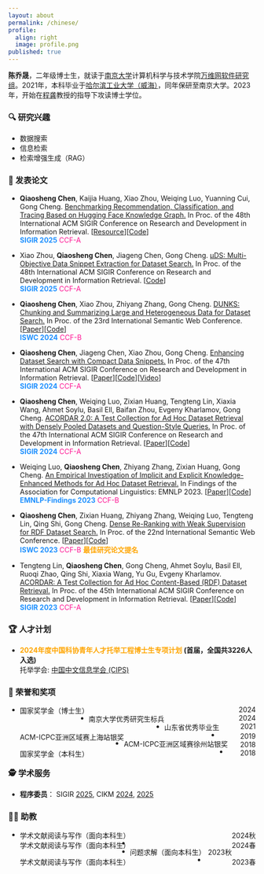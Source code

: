 ```yaml
---
layout: about
permalink: /chinese/
profile:
  align: right
  image: profile.png
published: true
---
```


**陈乔晟**，二年级博士生，就读于[南京大学](https://www.nju.edu.cn/)计算机科学与技术学院[万维网软件研究组](http://ws.nju.edu.cn/)。2021年，本科毕业于[哈尔滨工业大学（威海）](https://www.hitwh.edu.cn/)，同年保研至南京大学。2023年，开始在[程龚](http://ws.nju.edu.cn/~gcheng)教授的指导下攻读博士学位。

### 🔍 研究兴趣

- 数据搜索
- 信息检索
- 检索增强生成（RAG）

### 📔 发表论文

- **Qiaosheng Chen**, Kaijia Huang, Xiao Zhou, Weiqing Luo, Yuanning Cui, Gong Cheng.
  [Benchmarking Recommendation, Classification, and Tracing Based on Hugging Face Knowledge Graph.]()
  In Proc. of the 48th International ACM SIGIR Conference on Research and Development in Information Retrieval.
  [[Resource](https://huggingface.co/collections/cqsss/huggingbench-67b2ee02ca45b15e351009a2)][[Code](https://github.com/nju-websoft/HuggingBench)]  
  **<font color=DodgerBlue>SIGIR 2025</font>**  <font color=Deeppink>CCF-A</font>

- Xiao Zhou, **Qiaosheng Chen**, Jiageng Chen, Gong Cheng.
  [μDS: Multi-Objective Data Snippet Extraction for Dataset Search.]()
  In Proc. of the 48th International ACM SIGIR Conference on Research and Development in Information Retrieval.
  [[Code](https://github.com/nju-websoft/OptimalDataSnippets)]  
  **<font color=DodgerBlue>SIGIR 2025</font>**  <font color=Deeppink>CCF-A</font>

- **Qiaosheng Chen**, Xiao Zhou, Zhiyang Zhang, Gong Cheng.
  [DUNKS: Chunking and Summarizing Large and Heterogeneous Data for Dataset Search.](https://doi.org/10.1007/978-3-031-77850-6_5)
  In Proc. of the 23rd International Semantic Web Conference.
  [[Paper](https://doi.org/10.1007/978-3-031-77850-6_5)][[Code](https://github.com/nju-websoft/DUNKS)]  
  **<font color=DodgerBlue>ISWC 2024</font>**  <font color=Deeppink>CCF-B</font>

- **Qiaosheng Chen**, Jiageng Chen, Xiao Zhou, Gong Cheng.
  [Enhancing Dataset Search with Compact Data Snippets.](https://doi.org/10.1145/3626772.3657837)
  In Proc. of the 47th International ACM SIGIR Conference on Research and Development in Information Retrieval.
  [[Paper](https://doi.org/10.1145/3626772.3657837)][[Code](https://github.com/nju-websoft/CDS)][[Video](https://www.youtube.com/watch?v=10x2O9esWeU)]  
  **<font color=DodgerBlue>SIGIR 2024</font>**  <font color=Deeppink>CCF-A</font>

- **Qiaosheng Chen**, Weiqing Luo, Zixian Huang, Tengteng Lin, Xiaxia Wang, Ahmet Soylu, Basil Ell, Baifan Zhou, Evgeny Kharlamov, Gong Cheng.
  [ACORDAR 2.0: A Test Collection for Ad Hoc Dataset Retrieval with Densely Pooled Datasets and Question-Style Queries.](https://doi.org/10.1145/3626772.3657866)
  In Proc. of the 47th International ACM SIGIR Conference on Research and Development in Information Retrieval.
  [[Paper](https://doi.org/10.1145/3626772.3657866)][[Code](https://github.com/nju-websoft/ACORDAR-2)]  
  **<font color=DodgerBlue>SIGIR 2024</font>**  <font color=Deeppink>CCF-A</font>

- Weiqing Luo, **Qiaosheng Chen**, Zhiyang Zhang, Zixian Huang, Gong Cheng.
  [An Empirical Investigation of Implicit and Explicit Knowledge-Enhanced Methods for Ad Hoc Dataset Retrieval.](https://aclanthology.org/2023.findings-emnlp.957/)
  In Findings of the Association for Computational Linguistics: EMNLP 2023.
  [[Paper](https://aclanthology.org/2023.findings-emnlp.957/)][[Code](https://github.com/nju-websoft/AHDR-KnowledgeEnhanced)]  
  **<font color=DodgerBlue>EMNLP-Findings 2023</font>** <font color=Deeppink>CCF-B</font>

- **Qiaosheng Chen**, Zixian Huang, Zhiyang Zhang, Weiqing Luo, Tengteng Lin, Qing Shi, Gong Cheng.
  [Dense Re-Ranking with Weak Supervision for RDF Dataset Search.](https://doi.org/10.1007/978-3-031-47240-4_2)
  In Proc. of the 22nd International Semantic Web Conference.
  [[Paper](https://doi.org/10.1007/978-3-031-47240-4_2)][[Code](https://github.com/nju-websoft/DR2)]  
  **<font color=DodgerBlue> ISWC 2023 </font>** <font color=Deeppink>CCF-B</font> **<font color=Orange>最佳研究论文提名</font>**
  
- Tengteng Lin, **Qiaosheng Chen**, Gong Cheng, Ahmet Soylu, Basil Ell, Ruoqi Zhao, Qing Shi, Xiaxia Wang, Yu Gu, Evgeny Kharlamov.
  [ACORDAR: A Test Collection for Ad Hoc Content-Based (RDF) Dataset Retrieval.](https://doi.org/10.1145/3477495.3531729)
  In Proc. of the 45th International ACM SIGIR Conference on Research and Development in Information Retrieval.
  [[Paper](https://doi.org/10.1145/3477495.3531729)][[Code](https://github.com/nju-websoft/ACORDAR)]  
  **<font color=DodgerBlue>SIGIR 2023</font>**  <font color=Deeppink>CCF-A</font>
  

### 🏆 人才计划

- **<font color=Orange>2024年度中国科协青年人才托举工程博士生专项计划</font> (首届，全国共3226人入选)**  
  托举学会: [中国中文信息学会 (CIPS)](https://www.cipsc.org.cn/)

### 🏅 荣誉和奖项

- <div style="float: left"> 国家奖学金（博士生） </div><div style="float: right">2024</div>

- <div style="float: left"> 南京大学优秀研究生标兵 </div><div style="float: right">2024</div>

- <div style="float: left"> 山东省优秀毕业生 </div><div style="float: right">2021</div>

- <div style="float: left"> ACM-ICPC亚洲区域赛上海站银奖 </div><div style="float: right">2019</div>

- <div style="float: left"> ACM-ICPC亚洲区域赛徐州站银奖 </div><div style="float: right">2018</div>

- <div style="float: left"> 国家奖学金（本科生） </div><div style="float: right">2018</div>

### 🕵️ 学术服务  

- **程序委员**： SIGIR [2025](https://sigir2025.dei.unipd.it/), CIKM [2024](https://cikm2024.org/), [2025](https://cikm2025.org/)

### 👨‍🏫 助教

- <div style="float: left"> 学术文献阅读与写作（面向本科生） </div><div style="float: right">2024秋</div>

- <div style="float: left"> 学术文献阅读与写作（面向本科生） </div><div style="float: right">2024春</div>

- <div style="float: left"> 问题求解（面向本科生） </div><div style="float: right">2023秋</div>

- <div style="float: left"> 学术文献阅读与写作（面向本科生） </div><div style="float: right">2023春</div>